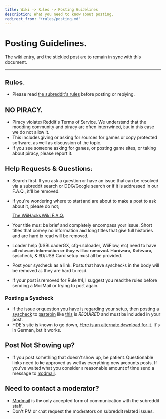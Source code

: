 ```yaml
---
title: Wiki -> Rules -> Posting Guidelines
description: What you need to know about posting.
redirect_from: "/rules/posting.md"
---
```


# Posting Guidelines.

  The [wiki entry](https://www.wiihacks.org/posting), and the stickied post are to remain in sync with this document.

----

## Rules.

   * Please read [the subreddit's rules](https://www.wiihacks.org/rules) before posting or replying.

## NO PIRACY.

   * Piracy violates Reddit's Terms of Service. We understand that the modding community and piracy are often intertwined, but in this case we do not allow it.
   * This includes giving or asking for sources for games or copy protected software, as well as discussion of the topic.
   * If you see someone asking for games, or posting game sites, or taking about piracy, please report it.

## Help Requests & Questions:

   * Search first. If you ask a question or have an issue that can be resolved via a subreddit search or DDG/Google search or if it is addressed in our F.A.Q., it'll be removed.

   * If you're wondering where to start and are about to make a post to ask about it, please do not;

     [The WiiHacks Wiki F.A.Q.](https://www.wiihacks.org/faqs)

   * Your title must be brief and completely encompass your issue. Short titles that convey no information and long titles that give full histories and are hard to read will be removed.

   * Loader help (USBLoaderGX, cfg-usbloader, WiiFlow, etc) need to have all relevant information or they will be removed. Hardware, Software, syscheck, & SD/USB Card setup must all be provided.
   
   * Post your syscheck as a link. Posts that have syschecks in the body will be removed as they are hard to read.

   * If your post is removed for Rule #4, I suggest you read the rules before sending a ModMail or trying to post again.

### Posting a Syscheck

   * If the issue or question you have is regarding your setup, then posting a [syscheck](http://www.hacksden.com/downloads.php?do=file&id=149) to [pastebin](https://pastebin.com) like [this](https://pastebin.com/agpxtvXz) is *REQUIRED* and must be included in your post.
   * HDE's site is known to go down, [Here is an alternate download for it](https://wiidatabase.de/downloads/wii-tools/syscheck-hacksden-edition/). It's in German, but it works.

## Post Not Showing up?

   * If you post something that doesn't show up, be patient. Questionable links need to be approved as well as everything new accounts posts. If you've waited what you consider a reasonable amount of time send a message to [modmail](https://www.reddit.com/message/compose/?to=/r/WiiHacks).

## Need to contact a moderator?

   * [Modmail](https://www.reddit.com/message/compose/?to=/r/WiiHacks) is the only accepted form of communication with the subreddit staff.
   * Don't PM or chat request the moderators on subreddit related issues.
